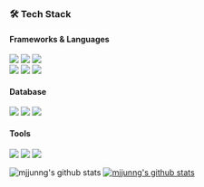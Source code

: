 ### 🛠 Tech Stack
#### Frameworks & Languages
<img src="https://img.shields.io/badge/Spring Boot-6DB33F?style=flat-square&logo=Spring Boot&logoColor=white"/></a>
<img src="https://img.shields.io/badge/Spring Cloud-6DB33F?style=flat-square&logo=Spring&logoColor=white"/></a>
<img src="https://img.shields.io/badge/Android-3DDC84?style=flat-square&logo=Android&logoColor=white"/></a>
<br/>
<img src="https://img.shields.io/badge/flask-000000?style=flat-square&logo=Flask&logoColor=white"/></a>
<img src="https://img.shields.io/badge/Java-007396?style=flat-square&logo=Java&logoColor=white"/></a> 
<img src="https://img.shields.io/badge/Python-3776AB?style=flat-square&logo=Python&logoColor=white"/></a> 

#### Database
<img src="https://img.shields.io/badge/MySQL-4479A1?style=flat-square&logo=mysql&logoColor=white"/></a> 
<img src="https://img.shields.io/badge/Oracle-F80000?style=flat-square&logo=oracle&logoColor=white"/></a> 
<img src="https://img.shields.io/badge/Firebase-FFCA28?style=flat-square&logo=firebase&logoColor=white"/></a> 

#### Tools
<img src="https://img.shields.io/badge/Docker-2496ED?style=flat-square&logo=docker&logoColor=white"/></a> 
<img src="https://img.shields.io/badge/GitHub-181717?style=flat-square&logo=github&logoColor=white"/></a> 
<img src="https://img.shields.io/badge/Trello-0052CC?style=flat-square&logo=trello&logoColor=white"/></a> 

![mjjunng's github stats](https://github-readme-stats.vercel.app/api?username=mjjunng&show_icons=true&theme=vue)
[![mjjunng's github stats](https://github-readme-stats.vercel.app/api/top-langs/?username=mjjunng&show_icons=true&hide_border=true&title_color=004386&icon_color=004386&layout=compact)](https://github.com/mjjunng)

